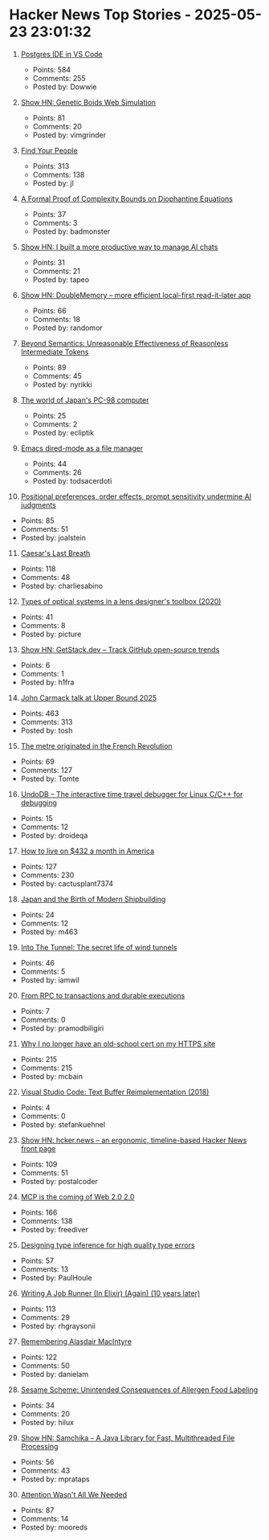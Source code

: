 # Hacker News Top Stories - 2025-05-23 23:01:32

1. [Postgres IDE in VS Code](https://techcommunity.microsoft.com/blog/adforpostgresql/announcing-a-new-ide-for-postgresql-in-vs-code-from-microsoft/4414648)
   - Points: 584
   - Comments: 255
   - Posted by: Dowwie

2. [Show HN: Genetic Boids Web Simulation](https://attentionmech.github.io/genetic-boids/)
   - Points: 81
   - Comments: 20
   - Posted by: vimgrinder

3. [Find Your People](https://foundersatwork.posthaven.com/find-your-people)
   - Points: 313
   - Comments: 138
   - Posted by: jl

4. [A Formal Proof of Complexity Bounds on Diophantine Equations](https://arxiv.org/abs/2505.16963)
   - Points: 37
   - Comments: 3
   - Posted by: badmonster

5. [Show HN: I built a more productive way to manage AI chats](https://contextch.at)
   - Points: 31
   - Comments: 21
   - Posted by: tapeo

6. [Show HN: DoubleMemory – more efficient local-first read-it-later app](https://doublememory.com)
   - Points: 66
   - Comments: 18
   - Posted by: randomor

7. [Beyond Semantics: Unreasonable Effectiveness of Reasonless Intermediate Tokens](https://arxiv.org/abs/2505.13775)
   - Points: 89
   - Comments: 45
   - Posted by: nyrikki

8. [The world of Japan's PC-98 computer](https://strangecomforts.com/the-strange-world-of-japans-pc-98-computer/)
   - Points: 25
   - Comments: 2
   - Posted by: ecliptik

9. [Emacs dired-mode as a file manager](https://lynn.sh/guix-emacs-file-manager.html)
   - Points: 44
   - Comments: 26
   - Posted by: todsacerdoti

10. [Positional preferences, order effects, prompt sensitivity undermine AI judgments](https://www.cip.org/blog/llm-judges-are-unreliable)
   - Points: 85
   - Comments: 51
   - Posted by: joalstein

11. [Caesar's Last Breath](https://charliesabino.com/caesars-last-breath/)
   - Points: 118
   - Comments: 48
   - Posted by: charliesabino

12. [Types of optical systems in a lens designer's toolbox (2020)](https://www.pencilofrays.com/lens-design-forms/)
   - Points: 41
   - Comments: 8
   - Posted by: picture

13. [Show HN: GetStack.dev – Track GitHub open-source trends](https://getstack.dev)
   - Points: 6
   - Comments: 1
   - Posted by: h1fra

14. [John Carmack talk at Upper Bound 2025](https://twitter.com/ID_AA_Carmack/status/1925710474366034326)
   - Points: 463
   - Comments: 313
   - Posted by: tosh

15. [The metre originated in the French Revolution](https://www.abc.net.au/news/science/2025-05-20/metre-treaty-anniversary-metric-system-measurement-metrology/105302024)
   - Points: 69
   - Comments: 127
   - Posted by: Tomte

16. [UndoDB – The interactive time travel debugger for Linux C/C++ for debugging](https://undo.io/)
   - Points: 15
   - Comments: 12
   - Posted by: droideqa

17. [How to live on $432 a month in America](https://shagbark.substack.com/p/how-to-live-on-432-a-month-in-america)
   - Points: 127
   - Comments: 230
   - Posted by: cactusplant7374

18. [Japan and the Birth of Modern Shipbuilding](https://www.construction-physics.com/p/how-japan-invented-modern-shipbuilding)
   - Points: 24
   - Comments: 12
   - Posted by: m463

19. [Into The Tunnel: The secret life of wind tunnels](https://jordanwtaylor2.substack.com/p/into-the-tunnel)
   - Points: 46
   - Comments: 5
   - Posted by: iamwil

20. [From RPC to transactions and durable executions](https://www.pramodb.com/index.php/2025/05/21/from-rpc-to-transactions-and-durable-executions/)
   - Points: 7
   - Comments: 0
   - Posted by: pramodbiligiri

21. [Why I no longer have an old-school cert on my HTTPS site](https://rachelbythebay.com/w/2025/05/22/ssl/)
   - Points: 215
   - Comments: 215
   - Posted by: mcbain

22. [Visual Studio Code: Text Buffer Reimplementation (2018)](https://code.visualstudio.com/blogs/2018/03/23/text-buffer-reimplementation)
   - Points: 4
   - Comments: 0
   - Posted by: stefankuehnel

23. [Show HN: hcker.news – an ergonomic, timeline-based Hacker News front page](https://hcker.news)
   - Points: 109
   - Comments: 51
   - Posted by: postalcoder

24. [MCP is the coming of Web 2.0 2.0](https://www.anildash.com//2025/05/20/mcp-web20-20/)
   - Points: 166
   - Comments: 138
   - Posted by: freediver

25. [Designing type inference for high quality type errors](https://blog.polybdenum.com/2025/02/14/designing-type-inference-for-high-quality-type-errors.html)
   - Points: 57
   - Comments: 13
   - Posted by: PaulHoule

26. [Writing A Job Runner (In Elixir) (Again) (10 years later)](https://github.com/notactuallytreyanastasio/genstage_tutorial_2025/blob/main/README.md)
   - Points: 113
   - Comments: 29
   - Posted by: rhgraysonii

27. [Remembering Alasdair MacIntyre](https://www.wordonfire.org/articles/remembering-alasdair-macintyre-1929-2025/)
   - Points: 122
   - Comments: 50
   - Posted by: danielam

28. [Sesame Scheme: Unintended Consequences of Allergen Food Labeling](https://www.choicesmagazine.org/choices-magazine/submitted-articles/unintended-consequences-of-allergen-food-labeling)
   - Points: 34
   - Comments: 20
   - Posted by: hilux

29. [Show HN: Samchika – A Java Library for Fast, Multithreaded File Processing](https://github.com/MayankPratap/Samchika)
   - Points: 56
   - Comments: 43
   - Posted by: mprataps

30. [Attention Wasn't All We Needed](https://www.stephendiehl.com/posts/post_transformers/)
   - Points: 87
   - Comments: 14
   - Posted by: mooreds

